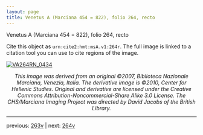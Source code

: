 ```yaml
---
layout: page
title: Venetus A (Marciana 454 = 822), folio 264, recto
---
```


Venetus A (Marciana 454 = 822), folio 264, recto

Cite this object as `urn:cite2:hmt:msA.v1:264r`.  The full image is linked to a citation tool you can use to cite regions of the image.

[![VA264RN_0434](http://www.homermultitext.org/iipsrv?IIIF=/project/homer/pyramidal/deepzoom/hmt/vaimg/2017a/VA264RN_0434.tif/full/800,/0/default.jpg)](http://www.homermultitext.org/ict2/?urn=urn:cite2:hmt:vaimg.2017a:VA264RN_0434) 

<p style="text-align: center; font-style: italic;">This image was derived from an original ©2007, Biblioteca Nazionale Marciana, Venezia, Italia. The derivative image is ©2010, Center for Hellenic Studies. Original and derivative are licensed under the Creative Commons Attribution-Noncommercial-Share Alike 3.0 License. The CHS/Marciana Imaging Project was directed by David Jacobs of the British Library.</p>

---

previous: [263v](../263v/) | next: [264v](../264v/)